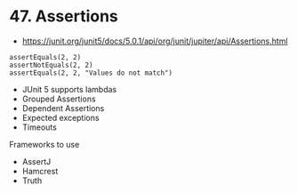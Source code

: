 


# 47. Assertions

* https://junit.org/junit5/docs/5.0.1/api/org/junit/jupiter/api/Assertions.html


```shell
assertEquals(2, 2)
assertNotEquals(2, 2)
assertEquals(2, 2, "Values do not match")
```

* JUnit 5 supports lambdas
* Grouped Assertions
* Dependent Assertions
* Expected exceptions
* Timeouts

Frameworks to use
* AssertJ
* Hamcrest
* Truth

